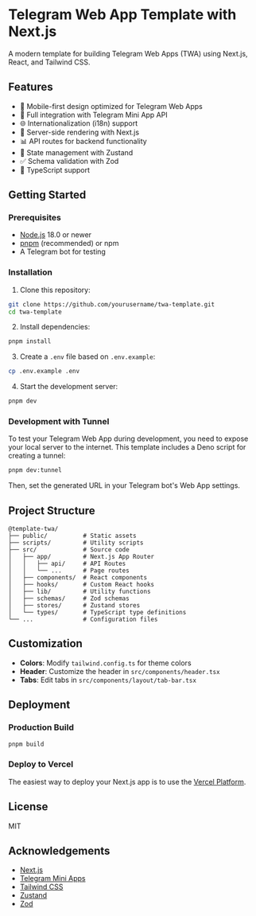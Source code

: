 # Telegram Web App Template with Next.js

A modern template for building Telegram Web Apps (TWA) using Next.js, React, and Tailwind CSS.

## Features

- 📱 Mobile-first design optimized for Telegram Web Apps
- 🔄 Full integration with Telegram Mini App API
- 🌐 Internationalization (i18n) support
- 🔄 Server-side rendering with Next.js
- 📊 API routes for backend functionality
- 💾 State management with Zustand
- ✅ Schema validation with Zod
- 🎯 TypeScript support

## Getting Started

### Prerequisites

- [Node.js](https://nodejs.org/) 18.0 or newer
- [pnpm](https://pnpm.io/) (recommended) or npm
- A Telegram bot for testing

### Installation

1. Clone this repository:

```bash
git clone https://github.com/yourusername/twa-template.git
cd twa-template
```

2. Install dependencies:

```bash
pnpm install
```

3. Create a `.env` file based on `.env.example`:

```bash
cp .env.example .env
```

4. Start the development server:

```bash
pnpm dev
```

### Development with Tunnel

To test your Telegram Web App during development, you need to expose your local server to the internet. This template includes a Deno script for creating a tunnel:

```bash
pnpm dev:tunnel
```

Then, set the generated URL in your Telegram bot's Web App settings.

## Project Structure

```
@template-twa/
├── public/          # Static assets
├── scripts/         # Utility scripts
├── src/             # Source code
│   ├── app/         # Next.js App Router
│   │   ├── api/     # API Routes
│   │   └── ...      # Page routes
│   ├── components/  # React components
│   ├── hooks/       # Custom React hooks
│   ├── lib/         # Utility functions
│   ├── schemas/     # Zod schemas
│   ├── stores/      # Zustand stores
│   └── types/       # TypeScript type definitions
└── ...              # Configuration files
```

## Customization

- **Colors**: Modify `tailwind.config.ts` for theme colors
- **Header**: Customize the header in `src/components/header.tsx`
- **Tabs**: Edit tabs in `src/components/layout/tab-bar.tsx`

## Deployment

### Production Build

```bash
pnpm build
```

### Deploy to Vercel

The easiest way to deploy your Next.js app is to use the [Vercel Platform](https://vercel.com/new).

## License

MIT

## Acknowledgements

- [Next.js](https://nextjs.org/)
- [Telegram Mini Apps](https://core.telegram.org/bots/webapps)
- [Tailwind CSS](https://tailwindcss.com/)
- [Zustand](https://github.com/pmndrs/zustand)
- [Zod](https://github.com/colinhacks/zod)
